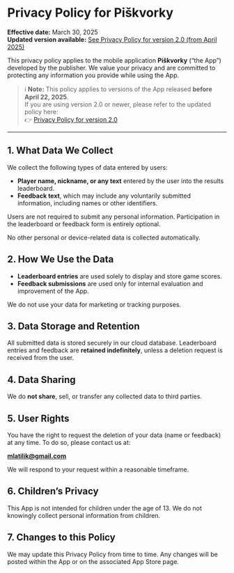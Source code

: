 # Privacy Policy for Piškvorky

**Effective date:** March 30, 2025  
**Updated version available:** [See Privacy Policy for version 2.0 (from April 2025)](https://martin-mlatilik.github.io/piskvorky-public/privacy-policy/v2.html)

This privacy policy applies to the mobile application **Piškvorky** (“the App”) developed by the publisher. We value your privacy and are committed to protecting any information you provide while using the App.

> ℹ️ **Note:** This policy applies to versions of the App released **before April 22, 2025**.  
> If you are using version 2.0 or newer, please refer to the updated policy here:  
> 👉 [Privacy Policy for version 2.0](https://martin-mlatilik.github.io/piskvorky-public/privacy-policy/v2.html)

---

## 1. What Data We Collect

We collect the following types of data entered by users:

- **Player name, nickname, or any text** entered by the user into the results leaderboard.
- **Feedback text**, which may include any voluntarily submitted information, including names or other identifiers.

Users are not required to submit any personal information. Participation in the leaderboard or feedback form is entirely optional.

No other personal or device-related data is collected automatically.

## 2. How We Use the Data

- **Leaderboard entries** are used solely to display and store game scores.
- **Feedback submissions** are used only for internal evaluation and improvement of the App.

We do not use your data for marketing or tracking purposes.

## 3. Data Storage and Retention

All submitted data is stored securely in our cloud database. Leaderboard entries and feedback are **retained indefinitely**, unless a deletion request is received from the user.

## 4. Data Sharing

We do **not share**, sell, or transfer any collected data to third parties.

## 5. User Rights

You have the right to request the deletion of your data (name or feedback) at any time. To do so, please contact us at:

**mlatilik@gmail.com**

We will respond to your request within a reasonable timeframe.

## 6. Children’s Privacy

This App is not intended for children under the age of 13. We do not knowingly collect personal information from children.

## 7. Changes to this Policy

We may update this Privacy Policy from time to time. Any changes will be posted within the App or on the associated App Store page.
